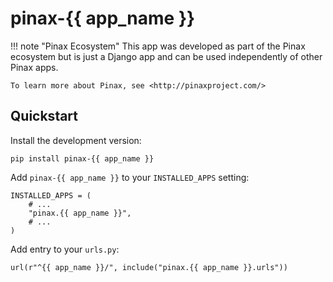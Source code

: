 # pinax-{{ app_name }}


!!! note "Pinax Ecosystem"
    This app was developed as part of the Pinax ecosystem but is just a Django app
    and can be used independently of other Pinax apps.
    
    To learn more about Pinax, see <http://pinaxproject.com/>


## Quickstart

Install the development version:

    pip install pinax-{{ app_name }}

Add `pinax-{{ app_name }}` to your `INSTALLED_APPS` setting:

    INSTALLED_APPS = (
        # ...
        "pinax.{{ app_name }}",
        # ...
    )

Add entry to your `urls.py`:

    url(r"^{{ app_name }}/", include("pinax.{{ app_name }}.urls"))
